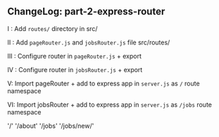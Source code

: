 ChangeLog: part-2-express-router
-------------------------
I   : Add `routes/` directory in src/

II  : Add `pageRouter.js` and `jobsRouter.js` file src/routes/

III : Configure router in `pageRouter.js` + export

IV  : Configure router in `jobsRouter.js` + export

V:  Import pageRouter + add to express app in `server.js` as `/` route namespace

VI:  Import jobsRouter + add to express app in `server.js` as `/jobs` route namespace

'/'
'/about'
'/jobs'
'/jobs/new/'
